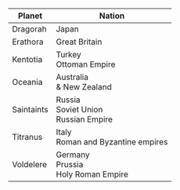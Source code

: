 # 
|Planet|Nation|
|---|---|
Dragorah | Japan 
Erathora | Great Britain
Kentotia | Turkey<br/>Ottoman Empire 
Oceania | Australia<br/>& New Zealand 
Saintaints | Russia<br/>Soviet Union<br/>Russian Empire
Titranus | Italy<br/>Roman and Byzantine empires
Voldelere | Germany<br/>Prussia<br/>Holy Roman Empire 
